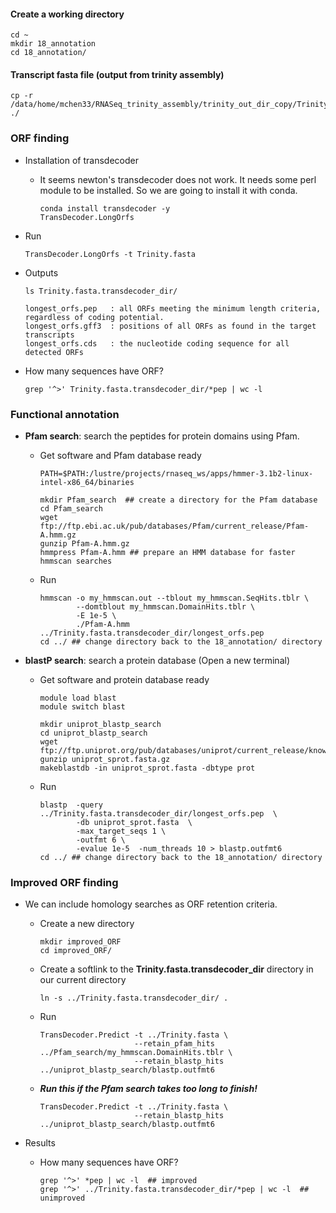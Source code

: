#### Create a working directory

```{php}
cd ~
mkdir 18_annotation
cd 18_annotation/
```

#### Transcript fasta file (output from trinity assembly)

```{php}
cp -r /data/home/mchen33/RNASeq_trinity_assembly/trinity_out_dir_copy/Trinity.fasta ./
```

### ORF finding

* Installation of  transdecoder
    + It seems newton's transdecoder does not work. It needs some perl module to be installed. So we are going to install it with conda.

        ```{php}
        conda install transdecoder -y
        TransDecoder.LongOrfs
        ```
    
* Run
    ```{php}
    TransDecoder.LongOrfs -t Trinity.fasta
    ```

* Outputs
    
    ```{php}
    ls Trinity.fasta.transdecoder_dir/
    ```
    
    ```{R}
    longest_orfs.pep   : all ORFs meeting the minimum length criteria, regardless of coding potential.
    longest_orfs.gff3  : positions of all ORFs as found in the target transcripts
    longest_orfs.cds   : the nucleotide coding sequence for all detected ORFs
    ```

* How many sequences have ORF?

    ```{php}
    grep '^>' Trinity.fasta.transdecoder_dir/*pep | wc -l
    ```

### Functional annotation

* __Pfam search__: search the peptides for protein domains using Pfam.
    + Get software and Pfam database ready
        ```{php}
        PATH=$PATH:/lustre/projects/rnaseq_ws/apps/hmmer-3.1b2-linux-intel-x86_64/binaries
        
        mkdir Pfam_search  ## create a directory for the Pfam database
        cd Pfam_search
        wget ftp://ftp.ebi.ac.uk/pub/databases/Pfam/current_release/Pfam-A.hmm.gz
        gunzip Pfam-A.hmm.gz
        hmmpress Pfam-A.hmm ## prepare an HMM database for faster hmmscan searches
        ```

    + Run
        ```{php}
        hmmscan -o my_hmmscan.out --tblout my_hmmscan.SeqHits.tblr \
                --domtblout my_hmmscan.DomainHits.tblr \
                -E 1e-5 \
                ./Pfam-A.hmm ../Trinity.fasta.transdecoder_dir/longest_orfs.pep
        cd ../ ## change directory back to the 18_annotation/ directory
        ```
    
* __blastP search__: search a protein database (Open a new terminal)

    + Get software and protein database ready
        
        ```{php}
        module load blast
        module switch blast
        
        mkdir uniprot_blastp_search
        cd uniprot_blastp_search
        wget ftp://ftp.uniprot.org/pub/databases/uniprot/current_release/knowledgebase/complete/uniprot_sprot.fasta.gz
        gunzip uniprot_sprot.fasta.gz
        makeblastdb -in uniprot_sprot.fasta -dbtype prot
        ```
    
    + Run
        
        ```{php}
        blastp  -query ../Trinity.fasta.transdecoder_dir/longest_orfs.pep  \
                -db uniprot_sprot.fasta  \
                -max_target_seqs 1 \
                -outfmt 6 \
                -evalue 1e-5  -num_threads 10 > blastp.outfmt6
        cd ../ ## change directory back to the 18_annotation/ directory
        ```


### Improved ORF finding

* We can include homology searches as ORF retention criteria.
    + Create a new directory
    
        ```{php}
        mkdir improved_ORF
        cd improved_ORF/
        ```
    + Create a softlink to the __Trinity.fasta.transdecoder_dir__ directory in our current directory
    
        ```
        ln -s ../Trinity.fasta.transdecoder_dir/ .
        ```
        
    + Run
        
        ```{php}
        TransDecoder.Predict -t ../Trinity.fasta \
                             --retain_pfam_hits ../Pfam_search/my_hmmscan.DomainHits.tblr \
                             --retain_blastp_hits ../uniprot_blastp_search/blastp.outfmt6
        ```
        
    + __*Run this if the Pfam search takes too long to finish!*__
    
        ```{php}
        TransDecoder.Predict -t ../Trinity.fasta \
                             --retain_blastp_hits ../uniprot_blastp_search/blastp.outfmt6
        ```    
    

* Results

    + How many sequences have ORF?
    
        ```{php}
        grep '^>' *pep | wc -l  ## improved
        grep '^>' ../Trinity.fasta.transdecoder_dir/*pep | wc -l  ## unimproved
        ```
